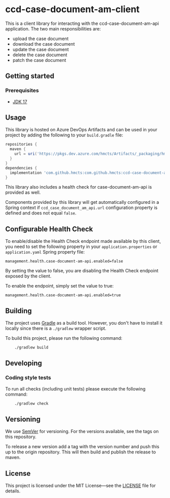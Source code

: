 # ccd-case-document-am-client

This is a client library for interacting with the ccd-case-document-am-api application. The two main responsibilities are:
 - upload the case document
 - download the case document
 - update the case document
 - delete the case document
 - patch the case document

## Getting started

### Prerequisites

- [JDK 17](https://www.oracle.com/java)

## Usage

This library is hosted on Azure DevOps Artifacts and can be used in your project by adding the following to your `build.gradle` file:

```gradle
repositories {
  maven {
    url = uri('https://pkgs.dev.azure.com/hmcts/Artifacts/_packaging/hmcts-lib/maven/v1')
  }
}
dependencies {
  implementation 'com.github.hmcts:com.github.hmcts:ccd-case-document-am-client:LATEST_TAG'
}
```

This library also includes a health check for case-document-am-api is provided as well.

Components provided by this library will get automatically configured in a Spring context if `ccd_case_document_am_api.url` configuration property is defined and does not equal `false`.

## Configurable Health Check

To enable/disable the Health Check endpoint made available by this client, you need to set the following property in your `application.properties` or `application.yaml` Spring property file:
```
management.health.case-document-am-api.enabled=false
```
By setting the value to false, you are disabling the Health Check endpoint exposed by the client.

To enable the endpoint, simply set the value to true:
```
management.health.case-document-am-api.enabled=true
```

## Building

The project uses [Gradle](https://gradle.org) as a build tool. However, you don't have to install it locally since there is a
`./gradlew` wrapper script.

To build this project, please run the following command:

```bash
    ./gradlew build
```

## Developing

### Coding style tests

To run all checks (including unit tests) please execute the following command:

```bash
    ./gradlew check
```

## Versioning

We use [SemVer](http://semver.org/) for versioning.
For the versions available, see the tags on this repository.

To release a new version add a tag with the version number and push this up to the origin repository. This will then
build and publish the release to maven.

## License

This project is licensed under the MIT License—see the [LICENSE](LICENSE.md) file for details.
